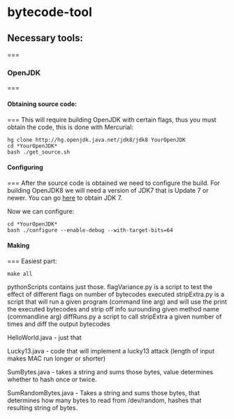 # bytecode-tool

## Necessary tools:
===
### OpenJDK
===

#### Obtaining source code:
===
This will require building OpenJDK with certain flags, thus you must obtain the code, this is done with Mercurial:

```
hg clone http://hg.openjdk.java.net/jdk8/jdk8 YourOpenJDK 
cd *YourOpenJDK* 
bash ./get_source.sh
```

#### Configuring
===
After the source code is obtained we need to configure the build. For building OpenJDK8 we will need a version of JDK7 that is Update 7 or newer. You can go [here](http://www.oracle.com/technetwork/java/javase/downloads/index.html) to obtain JDK 7. 

Now we can configure:
```
cd *YourOpenJDK*
bash ./configure --enable-debug --with-target-bits=64
```

#### Making
===
Easiest part:

```
make all
```

pythonScripts contains just those.
    flagVariance.py is a script to test the effect of different flags on number of bytecodes executed
    stripExtra.py is a script that will run a given program (command line arg) and will use the print the executed bytecodes and strip off info surounding given method name (commandline arg)
    diffRuns.py a script to call stripExtra a given number of times and diff the output bytecodes

HelloWorld.java - just that

Lucky13.java - code that will implement a lucky13 attack (length of input makes MAC run longer or shorter)

SumBytes.java - takes a string and sums those bytes, value determines whether to hash once or twice.

SumRandomBytes.java - Takes a string and sums those bytes, that determines how many bytes to read from /dev/random, hashes that resulting string of bytes.
